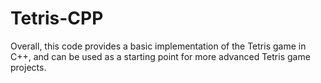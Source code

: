 # Tetris-CPP
Overall, this code provides a basic implementation of the Tetris game in C++, and can be used as a starting point for more advanced Tetris game projects.
